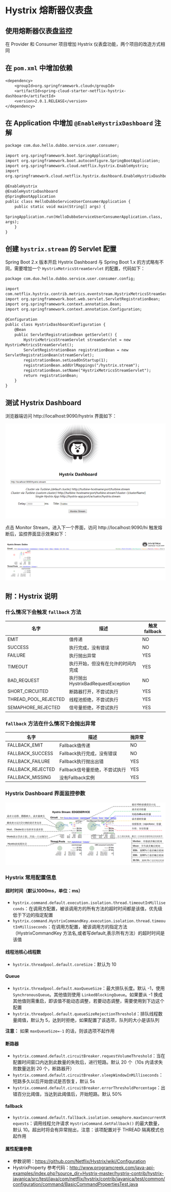 # Hystrix 熔断器仪表盘

## 使用熔断器仪表盘监控

在 Provider 和 Consumer 项目增加 Hystrix 仪表盘功能，两个项目的改造方式相同

## 在 `pom.xml` 中增加依赖

```
<dependency>
    <groupId>org.springframework.cloud</groupId>
    <artifactId>spring-cloud-starter-netflix-hystrix-dashboard</artifactId>
    <version>2.0.1.RELEASE</version>
</dependency>
```

## 在 Application 中增加 `@EnableHystrixDashboard` 注解

```
package com.duo.hello.dubbo.service.user.consumer;

import org.springframework.boot.SpringApplication;
import org.springframework.boot.autoconfigure.SpringBootApplication;
import org.springframework.cloud.netflix.hystrix.EnableHystrix;
import org.springframework.cloud.netflix.hystrix.dashboard.EnableHystrixDashboard;

@EnableHystrix
@EnableHystrixDashboard
@SpringBootApplication
public class HelloDubboServiceUserConsumerApplication {
    public static void main(String[] args) {
        SpringApplication.run(HelloDubboServiceUserConsumerApplication.class, args);
    }
}
```

## 创建 `hystrix.stream` 的 Servlet 配置

Spring Boot 2.x 版本开启 Hystrix Dashboard 与 Spring Boot 1.x 的方式略有不同，需要增加一个 `HystrixMetricsStreamServlet` 的配置，代码如下：

```
package com.duo.hello.dubbo.service.user.consumer.config;

import com.netflix.hystrix.contrib.metrics.eventstream.HystrixMetricsStreamServlet;
import org.springframework.boot.web.servlet.ServletRegistrationBean;
import org.springframework.context.annotation.Bean;
import org.springframework.context.annotation.Configuration;

@Configuration
public class HystrixDashboardConfiguration {
    @Bean
    public ServletRegistrationBean getServlet() {
        HystrixMetricsStreamServlet streamServlet = new HystrixMetricsStreamServlet();
        ServletRegistrationBean registrationBean = new ServletRegistrationBean(streamServlet);
        registrationBean.setLoadOnStartup(1);
        registrationBean.addUrlMappings("/hystrix.stream");
        registrationBean.setName("HystrixMetricsStreamServlet");
        return registrationBean;
    }
}
```

## 测试 Hystrix Dashboard

浏览器端访问 http://localhost:9090/hystrix 界面如下：

![](pic\13.png)

点击 Monitor Stream，进入下一个界面，访问 http://localhost:9090/hi 触发熔断后，监控界面显示效果如下：

![](pic\14.png)

## 附：Hystrix 说明

### 什么情况下会触发 `fallback` 方法

| 名字               | 描述                             | 触发fallback |
| -------------------- | ---------------------------------- | ------------ |
| EMIT                 | 值传递                          | NO           |
| SUCCESS              | 执行完成，没有错误        | NO           |
| FAILURE              | 执行抛出异常                 | YES          |
| TIMEOUT              | 执行开始，但没有在允许的时间内完成 | YES          |
| BAD_REQUEST          | 执行抛出HystrixBadRequestException | NO           |
| SHORT_CIRCUITED      | 断路器打开，不尝试执行  | YES          |
| THREAD_POOL_REJECTED | 线程池拒绝，不尝试执行  | YES          |
| SEMAPHORE_REJECTED   | 信号量拒绝，不尝试执行  | YES          |

### `fallback` 方法在什么情况下会抛出异常

| 名字            | 描述                         | 抛异常 |
| ----------------- | ------------------------------ | ------ |
| FALLBACK_EMIT     | Fallback值传递              | NO     |
| FALLBACK_SUCCESS  | Fallback执行完成，没有错误 | NO     |
| FALLBACK_FAILURE  | Fallback执行抛出出错     | YES    |
| FALLBACK_REJECTED | Fallback信号量拒绝，不尝试执行 | YES    |
| FALLBACK_MISSING  | 没有Fallback实例           | YES    |

### Hystrix Dashboard 界面监控参数

![](pic\16.png)

### Hystrix 常用配置信息

#### 超时时间（默认1000ms，单位：ms）

- `hystrix.command.default.execution.isolation.thread.timeoutInMilliseconds`：在调用方配置，被该调用方的所有方法的超时时间都是该值，优先级低于下边的指定配置
- `hystrix.command.HystrixCommandKey.execution.isolation.thread.timeoutInMilliseconds`：在调用方配置，被该调用方的指定方法（HystrixCommandKey 方法名,或者写default,表示所有方法）的超时时间是该值

#### 线程池核心线程数

- `hystrix.threadpool.default.coreSize`：默认为 10

#### Queue

- `hystrix.threadpool.default.maxQueueSize`：最大排队长度。默认 -1，使用 `SynchronousQueue`。其他值则使用 `LinkedBlockingQueue`。如果要从 -1 换成其他值则需重启，即该值不能动态调整，若要动态调整，需要使用到下边这个配置
- `hystrix.threadpool.default.queueSizeRejectionThreshold`：排队线程数量阈值，默认为 5，达到时拒绝，如果配置了该选项，队列的大小是该队列

**注意：** 如果 `maxQueueSize=-1` 的话，则该选项不起作用

#### 断路器

- `hystrix.command.default.circuitBreaker.requestVolumeThreshold`：当在配置时间窗口内达到此数量的失败后，进行短路。默认 20 个（10s 内请求失败数量达到 20 个，断路器开）
- `hystrix.command.default.circuitBreaker.sleepWindowInMilliseconds`：短路多久以后开始尝试是否恢复，默认 5s
- `hystrix.command.default.circuitBreaker.errorThresholdPercentage`：出错百分比阈值，当达到此阈值后，开始短路。默认 50%

#### fallback

- `hystrix.command.default.fallback.isolation.semaphore.maxConcurrentRequests`：调用线程允许请求 `HystrixCommand.GetFallback()` 的最大数量，默认 10。超出时将会有异常抛出，注意：该项配置对于 THREAD 隔离模式也起作用

#### 属性配置参数

- 参数说明：https://github.com/Netflix/Hystrix/wiki/Configuration
- HystrixProperty 参考代码：http://www.programcreek.com/java-api-examples/index.php?source_dir=Hystrix-master/hystrix-contrib/hystrix-javanica/src/test/java/com/netflix/hystrix/contrib/javanica/test/common/configuration/command/BasicCommandPropertiesTest.java